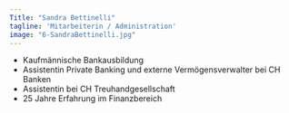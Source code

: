 ```yaml
---
Title: "Sandra Bettinelli"
tagline: 'Mitarbeiterin / Administration'
image: "6-SandraBettinelli.jpg"
---
```


- Kaufmännische Bankausbildung
- Assistentin Private Banking und externe Vermögensverwalter bei 
  CH Banken
- Assistentin bei CH Treuhandgesellschaft
- 25 Jahre Erfahrung im Finanzbereich
